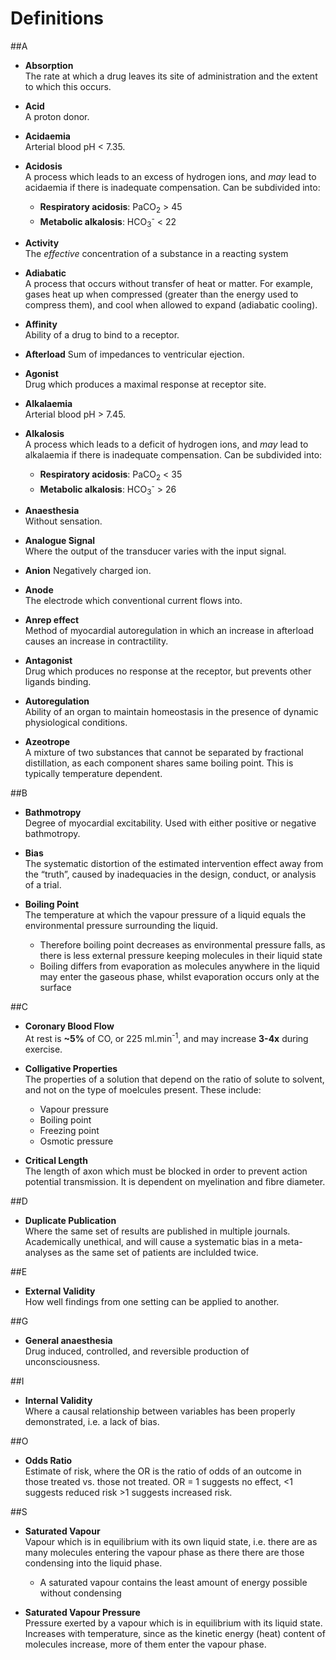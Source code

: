 # Definitions

##A
* **Absorption**  
The rate at which a drug leaves its site of administration and the extent to which this occurs.

* **Acid**  
A proton donor.

* **Acidaemia**  
Arterial blood pH < 7.35.


* **Acidosis**  
A process which leads to an excess of hydrogen ions, and *may* lead to acidaemia if there is inadequate compensation. Can be subdivided into:
    * **Respiratory acidosis**: PaCO<sub>2</sub> > 45
    * **Metabolic alkalosis**: HCO<sub>3</sub><sup>-</sup> < 22



* **Activity**  
The *effective* concentration of a substance in a reacting system

* **Adiabatic**  
A process that occurs without transfer of heat or matter. For example, gases heat up when compressed (greater than the energy used to compress them), and cool when allowed to expand (adiabatic cooling).

* **Affinity**  
Ability of a drug to bind to a receptor.

* **Afterload**
Sum of impedances to ventricular ejection.

* **Agonist**  
Drug which produces a maximal response at receptor site.

* **Alkalaemia**  
Arterial blood pH > 7.45.


* **Alkalosis**  
A process which leads to a deficit of hydrogen ions, and *may* lead to alkalaemia if there is inadequate compensation. Can be subdivided into:
    * **Respiratory acidosis**: PaCO<sub>2</sub> < 35
    * **Metabolic alkalosis**: HCO<sub>3</sub><sup>-</sup> > 26


* **Anaesthesia**  
Without sensation.

* **Analogue Signal**  
Where the output of the transducer varies with the input signal.

* **Anion**
Negatively charged ion.

* **Anode**  
The electrode which conventional current flows into.

* **Anrep effect**  
Method of myocardial autoregulation in which an increase in afterload causes an increase in contractility. 

* **Antagonist**  
Drug which produces no response at the receptor, but prevents other ligands binding.

* **Autoregulation**  
Ability of an organ to maintain homeostasis in the presence of dynamic physiological conditions.

* **Azeotrope**  
A mixture of two substances that cannot be separated by fractional distillation, as each component shares same boiling point. This is typically temperature dependent.

##B
* **Bathmotropy**  
Degree of myocardial excitability. Used with either positive or negative bathmotropy.

* **Bias**  
The systematic distortion of the estimated intervention effect away from the “truth”, caused by inadequacies in the design, conduct, or analysis of a trial.


* **Boiling Point**  
The temperature at which the vapour pressure of a liquid equals the environmental pressure surrounding the liquid.
    * Therefore boiling point decreases as environmental pressure falls, as there is less external pressure keeping molecules in their liquid state
    * Boiling differs from evaporation as molecules anywhere in the liquid may enter the gaseous phase, whilst evaporation occurs only at the surface



##C
* **Coronary Blood Flow**  
At rest is **~5%** of CO, or 225 ml.min<sup>-1</sup>, and may increase **3-4x** during exercise.


* **Colligative Properties**  
The properties of a solution that depend on the ratio of solute to solvent, and not on the type of moelcules present. These include:
  * Vapour pressure
  * Boiling point
  * Freezing point
  * Osmotic pressure

        
* **Critical Length**  
The length of axon which must be blocked in order to prevent action potential transmission. It is dependent on myelination and fibre diameter.

##D

* **Duplicate Publication**  
Where the same set of results are published in multiple journals. Academically unethical, and will cause a systematic bias in a meta-analyses as the same set of patients are inclulded twice.


##E
* **External Validity**  
How well findings from one setting can be applied to another.

##G
* **General anaesthesia**  
Drug induced, controlled, and reversible production of unconsciousness.

##I

* **Internal Validity**  
Where a causal relationship between variables has been properly demonstrated, i.e. a lack of bias.

##O
* **Odds Ratio**  
Estimate of risk, where the OR is the ratio of odds of an outcome in those treated vs. those not treated. OR = 1 suggests no effect, <1 suggests reduced risk >1 suggests increased risk.



##S
* **Saturated Vapour**  
Vapour which is in equilibrium with its own liquid state, i.e. there are as many molecules entering the vapour phase as there there are those condensing into the liquid phase.
    * A saturated vapour contains the least amount of energy possible without condensing


* **Saturated Vapour Pressure**  
Pressure exerted by a vapour which is in equilibrium with its liquid state. Increases with temperature, since as the kinetic energy (heat) content of molecules increase, more of them enter the vapour phase.

